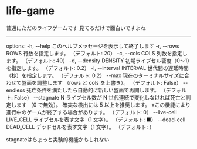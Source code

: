 # life-game

普通にただのライフゲームです
見てるだけで面白いですよね

---

options:
  -h, --help            このヘルプメッセージを表示して終了します
  -r, --rows ROWS       行数を指定します。
                         （デフォルト: 20）
  -c, --cols COLS       列数を指定します。
                         （デフォルト: 40）
  -d, --density DENSITY 初期ライブセル密度（0〜1）を指定します。
                         （デフォルト: 0.2）
  -i, --interval INTERVAL
                        世代間の遅延時間（秒）を指定します。
                         （デフォルト: 0.2）
  --max                 現在のターミナルサイズに合わせて盤面を調整します
                        （rows と cols を上書き）。
                         （デフォルト: False）
  --endless             死亡条件を満たしたら自動的に新しい盤面で再開します。
                         （デフォルト: False）
  --stagnate N          ライブセル数が N 世代連続で変化しなければ死亡と判定します
                        （0 で無効）。
                        確実な検出には 5 以上を推奨します。
                        ※この機能により進行中のゲームが終了する場合があります。
                         （デフォルト: 0）
  --live-cell LIVE_CELL
                        ライブセルを表す文字（1 文字）。
                         （デフォルト: ■）
  --dead-cell DEAD_CELL
                        デッドセルを表す文字（1 文字）。
                         （デフォルト:  ）

stagnateはちょっと実験的機能かもしれない
